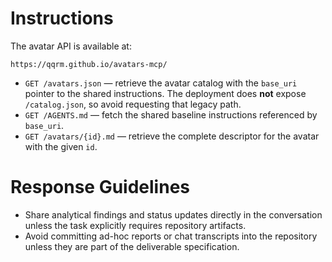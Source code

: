 # Instructions

The avatar API is available at:

```text
https://qqrm.github.io/avatars-mcp/
```

- `GET /avatars.json` — retrieve the avatar catalog with the `base_uri` pointer to the shared instructions. The deployment does **not** expose `/catalog.json`, so avoid requesting that legacy path.
- `GET /AGENTS.md` — fetch the shared baseline instructions referenced by `base_uri`.
- `GET /avatars/{id}.md` — retrieve the complete descriptor for the avatar with the given `id`.

# Response Guidelines

- Share analytical findings and status updates directly in the conversation unless the task explicitly requires repository artifacts.
- Avoid committing ad-hoc reports or chat transcripts into the repository unless they are part of the deliverable specification.
